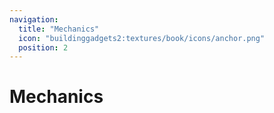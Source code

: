 ```yaml
---
navigation:
  title: "Mechanics"
  icon: "buildinggadgets2:textures/book/icons/anchor.png"
  position: 2
---
```


# Mechanics

<SubPages />